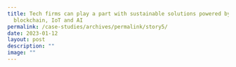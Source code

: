 ```yaml
---
title: Tech firms can play a part with sustainable solutions powered by
  blockchain, IoT and AI
permalink: /case-studies/archives/permalink/story5/
date: 2023-01-12
layout: post
description: ""
image: ""
---
```

